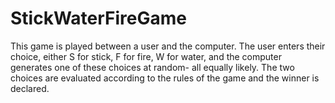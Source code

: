 # StickWaterFireGame
This game is played between a user and the computer. The user enters their choice, either S for stick, F for fire, W for water, and the computer generates one of these choices at random- all equally likely. The two choices are evaluated according to the rules of the game and the winner is declared.
